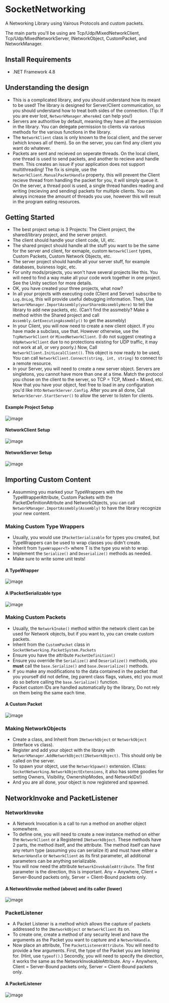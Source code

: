 # SocketNetworking
 A Networking Library using Vairous Protocols and custom packets.

 The main parts you'll be using are Tcp/Udp/MixedNetworkClient, Tcp/Udp/MixedNetworkServer, INetworkObject, CustomPacket, and NetworkManager.

## Install Requirements
 * .NET Framework 4.8

## Understanding the design
 * This is a complicated library, and you should understand how its meant to be used! The library is designed for Server/Client communication, so you should understand how to treat both sides of the connection. (Tip: If you are ever lost, `NetworkManager.WhereAmI` can help you!)
 * Servers are authoritive by default, meaning they have all the permission in the library. You can delegate permission to clients via various methods for the various functions in the library.
 * The `NetworkClient` class is only known to the local client, and the server (which knows all of them). So on the server, you can find any client you want do whatever.
 * Packets are sent and recieved on seperate threads. On the local client, one thread is used to send packets, and another to recieve and handle them. This creates an issue if your application does not support multithreading! The fix is simple, use the `NetworkClient.ManualPacketHandle` property. this will prevent the Client recieve thread from handling the packet for you, it will simply queue it. On the server, a thread pool is used, a single thread handles reading and writing (recieving and sending) packets for multiple clients. You can always increase the amount of threads you use, however this will result in the program eating resources.

## Getting Started
 * The best project setup is 3 Projects: The Client project, the shared/library project, and the server project.
 * The client should handle your client code, UI, etc.
 * The shared project should handle all the stuff you want to be the same for the server and client, for exmaple, custom `NetowrkClient` types, Custom Packets, Custom Network Objects, etc.
 * The server project should handle all your server stuff, for example databases, buisness logic, etc.
 * For unity mods/projects, you won't have several projects like this. You will need to find a way make all your code work together in one project. See the Unity section for more details.
 * OK, you have created your three projects, what now?
  * In all your projects with executing code (Client and Server) subscribe to `Log.OnLog`, this will provide useful debugging information. Then, Use `NetworkManager.ImportAssembly(yourSharedAssmeblyHere)` to tell the library to add new packets, etc. (Can't find the assmebly? Make a method within the Shared project and call `Assembly.GetExecutingAssmebly()` to get the assmebly)
  * In your Client, you will now need to create a new client object. If you have made a subclass, use that. However otherwise, use the `TcpNetworkClient` or `MixedNetworkClient`. (I do not suggest creating a `UdpNetworkClient` due to no protections existing for UDP traffic, it may not work at all, or very poorly.) Now, Call `NetworkClient.InitLocalClient()`. This object is now ready to be used, You can call `NetworkClient.Connect(string, int, string)` to connect to a remote resource.
  * In your Server, you will need to create a new server object. Servers are singletons, you cannot have more than one at a time. Match the protocol you chose on the client to the server, so TCP = TCP, Mixed = Mixed, etc. Now that you have your object, feel free to load in any configuration you'd like into `NetworkServer.Config`. After you are all done, Call `NetworkServer.StartServer()` to allow the server to listen for clients.

#### Example Project Setup
![image](https://github.com/user-attachments/assets/6eb43c32-3c1a-4e57-800d-312b4623151f)

#### NetworkClient Setup
![image](https://github.com/user-attachments/assets/a55a07ab-7407-4525-9aa3-2d532bd97a2c)

#### NetworkServer Setup
![image](https://github.com/user-attachments/assets/cd74364b-dc29-439e-887b-f20d3484fdf8)


## Importing Custom Content
 * Assumming you marked your TypeWrappers with the TypeWrapperAttribute, Custom Packets with the PacketDefinitionAttrbute and NetworkObjects, you can call `NetworkManager.ImportAssmebly(Assembly)` to have the library recognize your new content.

### Making Custom Type Wrappers
 * Usually, you would use `IPacketSerializable` for types you created, but TypeWrappers can be used to wrap classes you didn't create.
 * Inherit from `TypeWrapper<T>` where T is the type you wish to wrap.
 * Implement the `Serialize()` and `Deserialize()` methods as needed.
 * Make sure to write some unit tests!

#### A TypeWrapper
![image](https://github.com/user-attachments/assets/306c98d2-9eb6-4e1e-8ae6-9000178ae979)

#### A IPacketSerializable type
![image](https://github.com/user-attachments/assets/db43fd08-05a9-48d4-b5b4-5257403827b8)

### Making Custom Packets
 * Usually, the `NetworkInoke()` method within the network client can be used for Network objects, but if you want to, you can create custom packets. 
 * Inherit from the `CustomPacket` class in `SocketNetworking.PacketSystem.Packets`
 * Ensure you have the attribute `PacketDefinition()`
 * Ensure you override the `Serialize()` and `Deserialize()` methods, you **must** call the `base.Serialize()` and `base.Deserialize()` methods. 
 * If you make any modifications to the data contained in the packet that you yourself did not define, (eg parent class flags, values, etc) you must do so before calling the `base.Serialize()` function.
 * Packet custom IDs are handled automatically by the library, Do not rely on them being the same each time.

#### A Custom Packet
![image](https://github.com/user-attachments/assets/ff11c149-cc19-4ddb-8961-0a081e31a2fa)

 ### Making NetworkObjects
  * Create a class, and Inherit from `INetworkObject` or `NetworkObject` (interface vs class).
  * Register and add your object with the library with `NetworkManager.AddNetworkObject(INetworkObject)`. This should only be called on the server.
  * To spawn your object, use the `NetworkSpawn()` extension. (Class: `SocketNetworking.NetworkObjectExtensions`, it also has some goodies for setting Owners, Visibility, OwnershipModes, and NetworkIDs!)
  * And you are all done, your object is now registered and spawned.

## NetworkInvoke and PacketListener

### NetworkInvoke
 * A Network Invocation is a call to run a method on another object somewhere.
 * To define one, you will need to create a new instance method on either the `NetworkClient` or a Registered `INetworkObject`. These methods have 2 parts, the method itself, and the attribute. The method itself can have any return type (assuming you can serialize it) and must have either a `NetworkHandle` or `NetworkClient` as its first parameter, all additional parameters can be anything serializable.
 * You will now need the attribute `NetworkInvokableAttribute`. The first parameter is the direction, this is important. Any = Anywhere, Client = Server-Bound packets only, Server = Client-Bound packets only.

#### A NetworkInvoke method (above) and its caller (lower)
![image](https://github.com/user-attachments/assets/e0526e01-ebf1-4d9c-a216-911d34304cfa)


### PacketListener
 * A Packet Listener is a method which allows the capture of packets addressed to the `INetworkObject` or `NetworkClient` its on.
 * To create one, create a method of any security level and have the arguments as the Packet you want to capture and a `NetworkHandle`.
 * Now place an attribute, The `PacketListenerAttribute`. You will need to provide a few arguments. First, the type of the Packet you are listening for. (Hint, use `typeof()`.) Secondly, you will need to specify the direction, it works the same as the NetworkInvokableAttribute. Any = Anywhere, Client = Server-Bound packets only, Server = Client-Bound packets only.

#### A PacketListener
![image](https://github.com/user-attachments/assets/9ae43a66-cb65-4c04-9b76-50ca7e195d39)
